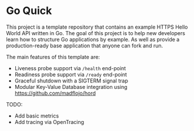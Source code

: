 # Go Quick

This project is a template repository that contains an example HTTPS Hello World API written in Go. The goal of this project is to help new developers learn how to structure Go applications by example. As well as provide a production-ready base application that anyone can fork and run.

The main features of this template are:

- Liveness probe support via `/health` end-point
- Readiness probe support via `/ready` end-point
- Graceful shutdown with a SIGTERM signal trap
- Modular Key-Value Database integration using <https://github.com/madflojo/hord>

TODO:

- Add basic metrics
- Add tracing via OpenTracing
